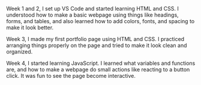 Week 1 and 2, 
I set up VS Code and started learning HTML and CSS. I understood how to make a basic webpage using things like headings, forms, and tables, and also learned how to add colors, fonts, and spacing to make it look better.

Week 3, 
I made my first portfolio page using HTML and CSS. I practiced arranging things properly on the page and tried to make it look clean and organized.

Week 4, 
I started learning JavaScript. I learned what variables and functions are, and how to make a webpage do small actions like reacting to a button click. It was fun to see the page become interactive.


